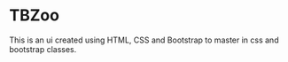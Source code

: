 # TBZoo

This is an ui created using HTML, CSS and Bootstrap to master in css and bootstrap classes.
